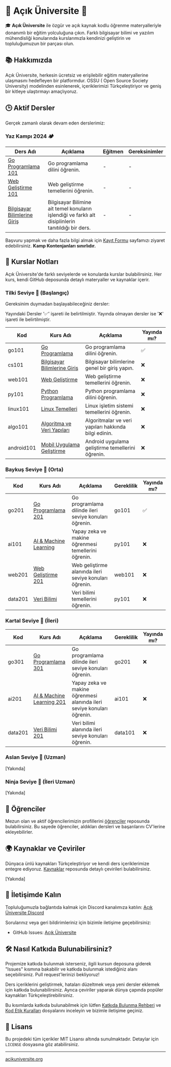 # 🌟 Açık Üniversite 🌟

🎓 **Açık Üniversite** ile özgür ve açık kaynak kodlu öğrenme materyalleriyle donanımlı bir eğitim yolculuğuna çıkın.
Farklı bilgisayar bilimi ve yazılım mühendisliği konularında kurslarımızla kendinizi geliştirin ve topluluğumuzun bir
parçası olun.

## 📚 Hakkımızda

Açık Üniversite, herkesin ücretsiz ve erişilebilir eğitim materyallerine ulaşmasını hedefleyen bir platformdur. OSSU (
Open Source Society University) modelinden esinlenerek, içeriklerimizi Türkçeleştiriyor ve geniş bir kitleye ulaştırmayı
amaçlıyoruz.

## 🕒 Aktif Dersler

Gerçek zamanlı olarak devam eden derslerimiz:

### Yaz Kampı 2024 🏕️

| Ders Adı | Açıklama | Eğitmen | Gereksinimler |
|----------|---------|---------|---------------|
| [Go Programlama 101](https://github.com/acik-universite/go101) | Go programlama dilini öğrenin. | - | -             |
| [Web Geliştirme 101](https://github.com/acik-universite/web101) | Web geliştirme temellerini öğrenin. | - | -             | 
| [Bilgisayar Bilimlerine Giriş](https://github.com/acik-universite/cs101) | Bilgisayar Bilimine ait temel konuların işlendiği ve farklı alt disiplinlerin tanıtıldığı bir ders. | - | -             |

Başvuru yapmak ve daha fazla bilgi almak için [Kayıt Formu](https://acikuniversite.org/kayit) sayfamızı ziyaret edebilirsiniz. **Kamp Kontenjanları sınırlıdır.**

## 🚀 Kurslar Notları

Açık Üniversite'de farklı seviyelerde ve konularda kurslar bulabilirsiniz. Her kurs, kendi GitHub deposunda detaylı
materyaller ve kaynaklar içerir.

### Tilki Seviye 🦊 (Başlangıç)

Gereksinim duymadan başlayabileceğiniz dersler:

Yayındaki Dersler '✅' işareti ile belirtilmiştir. Yayında olmayan dersler ise '❌' işareti ile belirtilmiştir.

| Kod        | Kurs Adı | Açıklama | Yayında mı? |
|------------|-------- | --------- | ----------- |
| go101      |[Go Programlama](https://github.com/acik-universite/go101)| Go programlama dilini öğrenin. | ✅ |
| cs101      |[Bilgisayar Bilimlerine Giriş](https://github.com/acik-universite/cs101)| Bilgisayar bilimlerine genel bir giriş yapın. | ❌ |
| web101     |[Web Geliştirme](https://github.com/acik-universite/web101)| Web geliştirme temellerini öğrenin. | ❌ |
| py101      |[Python Programlama](https://github.com/acik-universite/py101)| Python programlama dilini öğrenin. | ❌ |
| linux101   |[Linux Temelleri](https://github.com/acik-universite/linux101)| Linux işletim sistemi temellerini öğrenin. | ❌ |
| algo101    |[Algoritma ve Veri Yapıları](https://github.com/acik-universite/algo101)| Algoritmalar ve veri yapıları hakkında bilgi edinin. | ❌ |
| android101 |[Mobil Uygulama Geliştirme](https://github.com/acik-universite/android101)| Android uygulama geliştirme temellerini öğrenin. | ❌ |

### Baykuş Seviye 🦉 (Orta)

| Kod | Kurs Adı | Açıklama | Gereklilik | Yayında mı?|
|-----|---------|---------|------------|------------|
|go201|[Go Programlama 201](https://github.com/acik-universite/go201)| Go programlama dilinde ileri seviye konuları öğrenin.|  go101 | ✅ |  
|ai101|[AI & Machine Learning](https://github.com/acik-universite/ai101)| Yapay zeka ve makine öğrenmesi temellerini öğrenin. | py101 | ❌ |  
|web201|[Web Geliştirme 201](https://github.com/acik-universite/web201)| Web geliştirme alanında ileri seviye konuları öğrenin.  | web101 | ❌ |  
|data201|[Veri Bilimi](https://github.com/acik-universite/data101)| Veri bilimi temellerini öğrenin. | py101 | ❌ |

### Kartal Seviye 🦅 (İleri)

| Kod | Kurs Adı | Açıklama | Gereklilik | Yayında mı?|
|-----|---------|---------|------------|------------|
|go301|[Go Programlama 301](./go301)| Go programlama dilinde ileri seviye konuları öğrenin.|  go201 | ❌ |
|ai201|[AI & Machine Learning 201](./ai201)| Yapay zeka ve makine öğrenmesi alanında ileri seviye konuları öğrenin. | ai101 | ❌ |
|data201|[Veri Bilimi 201](./data201)| Veri bilimi alanında ileri seviye konuları öğrenin. | data101 | ❌ |

### Aslan Seviye 🦁 (Uzman)

[Yakında]

### Ninja Seviye 🥷 (İleri Uzman)

[Yakında]

## 👥 Öğrenciler

Mezun olan ve aktif öğrencilerimizin profillerini [öğrenciler](https://github.com/acik-universite/ogrenciler) reposunda
bulabilirsiniz. Bu sayede öğrenciler, aldıkları dersleri ve başarılarını CV'lerine ekleyebilirler.

## 🌍 Kaynaklar ve Çeviriler

Dünyaca ünlü kaynakları Türkçeleştiriyor ve kendi ders içeriklerimize entegre
ediyoruz. [Kaynaklar](https://github.com/acik-universite/resources) reposunda detaylı çevirileri bulabilirsiniz.

[Yakında]

## 📢 İletişimde Kalın

Topluluğumuzla bağlantıda kalmak için Discord kanalımıza
katılın: [Açık Üniversite Discord](https://discord.gg/q2QNq2uq)

Sorularınız veya geri bildirimleriniz için bizimle iletişime geçebilirsiniz:

- GitHub Issues: [Açık Üniversite](https://github.com/acik-universite)

## 🛠️ Nasıl Katkıda Bulunabilirsiniz?

Projemize katkıda bulunmak isterseniz, ilgili kursun deposuna giderek "Issues" kısmına bakabilir ve katkıda bulunmak
istediğiniz alanı seçebilirsiniz. Pull request'lerinizi bekliyoruz!

Ders içeriklerini geliştirmek, hataları düzeltmek veya yeni dersler eklemek için katkıda bulunabilirsiniz. Ayrıca
çeviriler yaparak dünya çapında popüler kaynakları Türkçeleştirebilirsiniz.

Bu kısımlarda katkıda bulunabilmek için lütfen [Katkıda Bulunma Rehberi](CONTRIBUTING.md) ve [Kod Etik Kuralları](CODE_OF_CONDUCT.md) dosyalarını inceleyin ve bizimle iletişime geçiniz.

## 📜 Lisans

Bu projedeki tüm içerikler MIT Lisansı altında sunulmaktadır. Detaylar için `LICENSE` dosyasına göz atabilirsiniz.

---

[acikuniversite.org](http://acikuniversite.org)